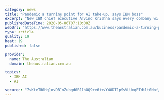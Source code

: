 ```yaml
---
category: news
title: "Pandemic a turning point for AI take-up, says IBM boss"
excerpt: "New IBM chief executive Arvind Krishna says every company will be forced to become an artificial intelligence firm in the future as the global software giant releases a new application for its Watson AI technology,"
publishedDateTime: 2020-05-06T07:10:00Z
webUrl: "https://www.theaustralian.com.au/business/pandemic-a-turning-point-for-ai-takeup-says-ibm-boss/news-story/7cc9cc589a20b841d0defc90871b2719"
type: article
quality: 19
heat: 19
published: false

provider:
  name: The Australian
  domain: theaustralian.com.au

topics:
  - IBM AI
  - AI

secured: "7sKteTH0Hq1ovDBInZubgd0R17hOQ9+e6ivvYW0DT1pSsVUUxqPTdklt0Nof/x7he9tjm7ndVsHxsfDiXP96s9Xdq6OnxsoB9zCh4AK8NJ8gbHhKqxN8bDjJE4YdmE0k5kz2oL/WVf3yJ5n2HmXwC72v6x2ZJIu689xIudvvju/Uxc+esUBcTMZUwYmsM+mKVoXYRYZH60HnMj/aph50mAYMcCD35+lPT53kVwn/XP8VJuoCehdSybSJuTCabTYG+vYLCOYptAabmehW112Cv/RNwG++WulDO4keWarAJY9xyDLhMwyPY/ZI5P6IPpTZ;EZ4n+Bn+HG2jlXJSipyZYw=="
---
```



